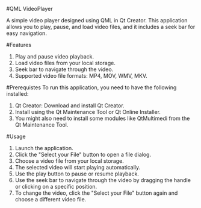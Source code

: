 #QML VideoPlayer

A simple video player designed using QML in Qt Creator. This application allows you to play, pause, and load video files, and it includes a seek bar for easy navigation.

#Features
1) Play and pause video playback.
2) Load video files from your local storage.
3) Seek bar to navigate through the video.
4) Supported video file formats: MP4, MOV, WMV, MKV.

#Prerequistes 
To run this application, you need to have the following installed:
1) Qt Creator: Download and install Qt Creator.
2) Install using the Qt Maintenance Tool or Qt Online Installer.
3) You might also need to install some modules like QtMultimedi from the Qt Maintenance Tool.

#Usage
1) Launch the application.
2) Click the "Select your File" button to open a file dialog.
3) Choose a video file from your local storage.
4) The selected video will start playing automatically.
5) Use the play button to pause or resume playback.
6) Use the seek bar to navigate through the video by dragging the handle or clicking on a specific position.
7) To change the video, click the "Select your File" button again and choose a different video file.
